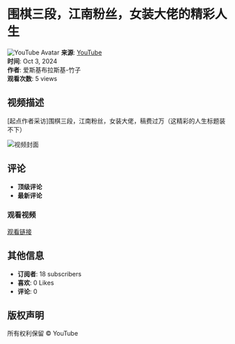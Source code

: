 # 围棋三段，江南粉丝，女装大佬的精彩人生

![YouTube Avatar](https://yt3.ggpht.com/r6dFD3PdqXrmpUJ51Cdc31v62CWq7rxaED7oQPndoR5uTccpfkiFsfy8CAQTdHQIi56mbj5P=s48-c-k-c0x00ffffff-no-rj)
**来源**: [YouTube](https://www.youtube.com)  
**时间**: Oct 3, 2024  
**作者**: 爱斯基布拉斯基-竹子  
**观看次数**: 5 views

## 视频描述
\[起点作者采访\]围棋三段，江南粉丝，女装大佬，稿费过万（这精彩的人生标题装不下）

![视频封面](https://i.ytimg.com/vi/jFB75MwWCCY/hqdefault.jpg?sqp=-oaymwEmCKgBEF5IWvKriqkDGQgBFQAAiEIYAdgBAeIBCggYEAIYBjgBQAE=&rs=AOn4CLD8HD28rjFh8nePbS_9bs4VHKifcg)

## 评论
- **顶级评论**  
- **最新评论**  

### 观看视频  
[观看链接](https://www.youtube.com/watch?v=jFB75MwWCCY)  

## 其他信息
- **订阅者**: 18 subscribers  
- **喜欢**: 0 Likes  
- **评论**: 0  

## 版权声明
所有权利保留 © YouTube
<!-- tcd_original_link https://www.youtube.com/watch?v=a-d2lz6Q1qE -->
